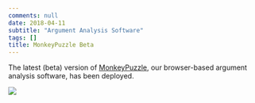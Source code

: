 ```yaml
---
comments: null
date: 2018-04-11
subtitle: "Argument Analysis Software"
tags: []
title: MonkeyPuzzle Beta
---
```

The latest (beta) version of [MonkeyPuzzle](/page/project/monkeypuzzle), our browser-based argument analysis software, has been deployed.

![](/img/monkeypuzzle.png)

